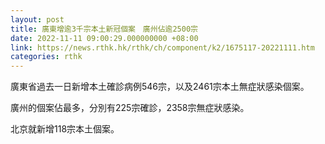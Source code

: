 ```yaml
---
layout: post
title: 廣東增逾3千宗本土新冠個案　廣州佔逾2500宗
date: 2022-11-11 09:00:29.000000000 +08:00
link: https://news.rthk.hk/rthk/ch/component/k2/1675117-20221111.htm
categories: rthk
---
```


廣東省過去一日新增本土確診病例546宗，以及2461宗本土無症狀感染個案。

廣州的個案佔最多，分別有225宗確診，2358宗無症狀感染。

北京就新增118宗本土個案。
